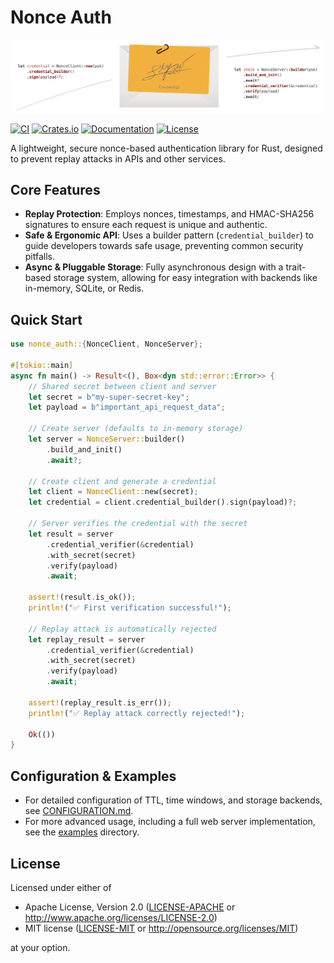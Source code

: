 # Nonce Auth

![Nonce Auth Banner](docs/banner.png)

[![CI](https://github.com/kookyleo/nonce-auth/workflows/CI/badge.svg)](https://github.com/kookyleo/nonce-auth/actions)
[![Crates.io](https://img.shields.io/crates/v/nonce-auth.svg)](https://crates.io/crates/nonce-auth)
[![Documentation](https://docs.rs/nonce-auth/badge.svg)](https://docs.rs/nonce-auth)
[![License](https://img.shields.io/crates/l/nonce-auth.svg)](https://github.com/kookyleo/nonce-auth#license)

A lightweight, secure nonce-based authentication library for Rust, designed to prevent replay attacks in APIs and other services.

## Core Features

- **Replay Protection**: Employs nonces, timestamps, and HMAC-SHA256 signatures to ensure each request is unique and authentic.
- **Safe & Ergonomic API**: Uses a builder pattern (`credential_builder`) to guide developers towards safe usage, preventing common security pitfalls.
- **Async & Pluggable Storage**: Fully asynchronous design with a trait-based storage system, allowing for easy integration with backends like in-memory, SQLite, or Redis.

## Quick Start

```rust
use nonce_auth::{NonceClient, NonceServer};

#[tokio::main]
async fn main() -> Result<(), Box<dyn std::error::Error>> {
    // Shared secret between client and server
    let secret = b"my-super-secret-key";
    let payload = b"important_api_request_data";

    // Create server (defaults to in-memory storage)
    let server = NonceServer::builder()
        .build_and_init()
        .await?;

    // Create client and generate a credential
    let client = NonceClient::new(secret);
    let credential = client.credential_builder().sign(payload)?;

    // Server verifies the credential with the secret
    let result = server
        .credential_verifier(&credential)
        .with_secret(secret)
        .verify(payload)
        .await;
    
    assert!(result.is_ok());
    println!("✅ First verification successful!");

    // Replay attack is automatically rejected
    let replay_result = server
        .credential_verifier(&credential)
        .with_secret(secret)
        .verify(payload)
        .await;
    
    assert!(replay_result.is_err());
    println!("✅ Replay attack correctly rejected!");

    Ok(())
}
```

## Configuration & Examples

- For detailed configuration of TTL, time windows, and storage backends, see [CONFIGURATION.md](docs/CONFIGURATION.md).
- For more advanced usage, including a full web server implementation, see the [examples](examples/) directory.

## License

Licensed under either of

- Apache License, Version 2.0 ([LICENSE-APACHE](LICENSE-APACHE) or http://www.apache.org/licenses/LICENSE-2.0)
- MIT license ([LICENSE-MIT](LICENSE-MIT) or http://opensource.org/licenses/MIT)

at your option.